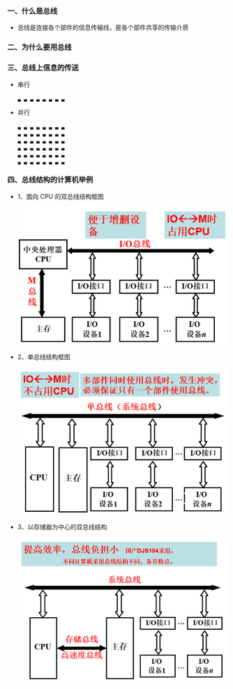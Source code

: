 ### 一、什么是总线

* 总线是连接各个部件的信息传输线，是各个部件共享的传输介质

### 二、为什么要用总线

### 三、总线上信息的传送

* 串行  
  
      ▃ ▃ ▃ ▃ ▃ ▃ ▃ ▃

* 并行  
       
      ▃ ▃ ▃ ▃ ▃ ▃ ▃ ▃
      ▃ ▃ ▃ ▃ ▃ ▃ ▃ ▃
      ▃ ▃ ▃ ▃ ▃ ▃ ▃ ▃
      ▃ ▃ ▃ ▃ ▃ ▃ ▃ ▃
      ▃ ▃ ▃ ▃ ▃ ▃ ▃ ▃
      ▃ ▃ ▃ ▃ ▃ ▃ ▃ ▃


### 四、总线结构的计算机举例

* 1、面向 CPU 的双总线结构框图

     <div align="center"><img src="./img/面向CPU的双总线结构框图.png"/></div>

* 2、单总线结构框图

     <div align="center"><img src="./img/单总线结构框图.png"/></div>

* 3、以存储器为中心的双总线结构

     <div align="center"><img src="./img/以存储器为中心的双总线结构.png"/></div>












